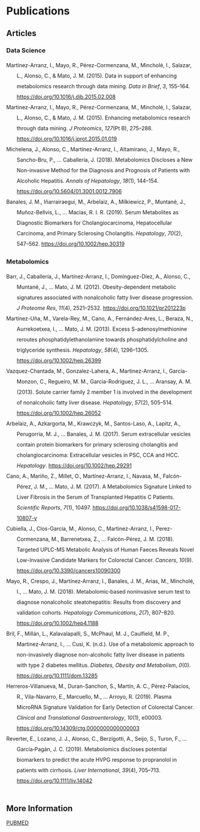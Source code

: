 # Publications

## Articles

### Data Science

<div class="csl-bib-body" style="line-height: 2; margin-left: 2em; text-indent:-2em;">

<div class="csl-entry">Martínez-Arranz, I., Mayo, R., Pérez-Cormenzana, M., Mincholé, I., Salazar, L., Alonso, C., &amp; Mato, J. M. (2015). Data in support of enhancing metabolomics research through data mining. <i>Data in Brief</i>, <i>3</i>, 155–164. <a href="https://doi.org/10.1016/j.dib.2015.02.008">https://doi.org/10.1016/j.dib.2015.02.008</a></div>

<div class="csl-entry">Martinez-Arranz, I., Mayo, R., Pérez-Cormenzana, M., Mincholé, I., Salazar, L., Alonso, C., &amp; Mato, J. M. (2015). Enhancing metabolomics research through data mining. <i>J Proteomics</i>, <i>127</i>(Pt B), 275–288. <a href="https://doi.org/10.1016/j.jprot.2015.01.019">https://doi.org/10.1016/j.jprot.2015.01.019</a></div>

<div class="csl-entry">Michelena, J., Alonso, C., Martínez-Arranz, I., Altamirano, J., Mayo, R., Sancho-Bru, P., … Caballería, J. (2018). Metabolomics Discloses a New Non-invasive Method for the Diagnosis and Prognosis of Patients with Alcoholic Hepatitis. <i>Annals of Hepatology</i>, <i>18</i>(1), 144–154. <a href="https://doi.org/10.5604/01.3001.0012.7906">https://doi.org/10.5604/01.3001.0012.7906</a></div>

<div class="csl-entry">Banales, J. M., Iñarrairaegui, M., Arbelaiz, A., Milkiewicz, P., Muntané, J., Muñoz-Bellvis, L., … Macias, R. I. R. (2019). Serum Metabolites as Diagnostic Biomarkers for Cholangiocarcinoma, Hepatocellular Carcinoma, and Primary Sclerosing Cholangitis. <i>Hepatology</i>, <i>70</i>(2), 547–562. <a href="https://doi.org/10.1002/hep.30319">https://doi.org/10.1002/hep.30319</a></div>

</div>

### Metabolomics

<div class="csl-bib-body" style="line-height: 2; margin-left: 2em; text-indent:-2em;">

<div class="csl-entry">Barr, J., Caballería, J., Martínez-Arranz, I., Domínguez-Díez, A., Alonso, C., Muntané, J., … Mato, J. M. (2012). Obesity-dependent metabolic signatures associated with nonalcoholic fatty liver disease progression. <i>J Proteome Res</i>, <i>11</i>(4), 2521–2532. <a href="https://doi.org/10.1021/pr201223p">https://doi.org/10.1021/pr201223p</a></div>

<div class="csl-entry">Martínez-Uña, M., Varela-Rey, M., Cano, A., Fernández-Ares, L., Beraza, N., Aurrekoetxea, I., … Mato, J. M. (2013). Excess S-adenosylmethionine reroutes phosphatidylethanolamine towards phosphatidylcholine and triglyceride synthesis. <i>Hepatology</i>, <i>58</i>(4), 1296–1305. <a href="https://doi.org/10.1002/hep.26399">https://doi.org/10.1002/hep.26399</a></div>

<div class="csl-entry">Vazquez-Chantada, M., Gonzalez-Lahera, A., Martinez-Arranz, I., Garcia-Monzon, C., Regueiro, M. M., Garcia-Rodriguez, J. L., … Aransay, A. M. (2013). Solute carrier family 2 member 1 is involved in the development of nonalcoholic fatty liver disease. <i>Hepatology</i>, <i>57</i>(2), 505–514. <a href="https://doi.org/10.1002/hep.26052">https://doi.org/10.1002/hep.26052</a></div>

<div class="csl-entry">Arbelaiz, A., Azkargorta, M., Krawczyk, M., Santos-Laso, A., Lapitz, A., Perugorria, M. J., … Banales, J. M. (2017). Serum extracellular vesicles contain protein biomarkers for primary sclerosing cholangitis and cholangiocarcinoma: Extracellular vesicles in PSC, CCA and HCC. <i>Hepatology</i>. <a href="https://doi.org/10.1002/hep.29291">https://doi.org/10.1002/hep.29291</a></div>

<div class="csl-entry">Cano, A., Mariño, Z., Millet, O., Martínez-Arranz, I., Navasa, M., Falcón-Pérez, J. M., … Mato, J. M. (2017). A Metabolomics Signature Linked to Liver Fibrosis in the Serum of Transplanted Hepatitis C Patients. <i>Scientific Reports</i>, <i>7</i>(1), 10497. <a href="https://doi.org/10.1038/s41598-017-10807-y">https://doi.org/10.1038/s41598-017-10807-y</a></div>

<div class="csl-entry">Cubiella, J., Clos-Garcia, M., Alonso, C., Martinez-Arranz, I., Perez-Cormenzana, M., Barrenetxea, Z., … Falcón-Pérez, J. M. (2018). Targeted UPLC-MS Metabolic Analysis of Human Faeces Reveals Novel Low-Invasive Candidate Markers for Colorectal Cancer. <i>Cancers</i>, <i>10</i>(9). <a href="https://doi.org/10.3390/cancers10090300">https://doi.org/10.3390/cancers10090300</a></div>

<div class="csl-entry">Mayo, R., Crespo, J., Martínez‐Arranz, I., Banales, J. M., Arias, M., Mincholé, I., … Mato, J. M. (2018). Metabolomic‐based noninvasive serum test to diagnose nonalcoholic steatohepatitis: Results from discovery and validation cohorts. <i>Hepatology Communications</i>, <i>2</i>(7), 807–820. <a href="https://doi.org/10.1002/hep4.1188">https://doi.org/10.1002/hep4.1188</a></div>

<div class="csl-entry">Bril, F., Millán, L., Kalavalapalli, S., McPhaul, M. J., Caulfield, M. P., Martinez-Arranz, I., … Cusi, K. (n.d.). Use of a metabolomic approach to non-invasively diagnose non-alcoholic fatty liver disease in patients with type 2 diabetes mellitus. <i>Diabetes, Obesity and Metabolism</i>, <i>0</i>(0). <a href="https://doi.org/10.1111/dom.13285">https://doi.org/10.1111/dom.13285</a></div>

<div class="csl-entry">Herreros-Villanueva, M., Duran-Sanchon, S., Martín, A. C., Pérez-Palacios, R., Vila-Navarro, E., Marcuello, M., … Arroyo, R. (2019). Plasma MicroRNA Signature Validation for Early Detection of Colorectal Cancer. <i>Clinical and Translational Gastroenterology</i>, <i>10</i>(1), e00003. <a href="https://doi.org/10.14309/ctg.0000000000000003">https://doi.org/10.14309/ctg.0000000000000003</a></div>

<div class="csl-entry">Reverter, E., Lozano, J. J., Alonso, C., Berzigotti, A., Seijo, S., Turon, F., … García‐Pagán, J. C. (2019). Metabolomics discloses potential biomarkers to predict the acute HVPG response to propranolol in patients with cirrhosis. <i>Liver International</i>, <i>39</i>(4), 705–713. <a href="https://doi.org/10.1111/liv.14042">https://doi.org/10.1111/liv.14042</a></div>

</div>

<br>


## More Information

[PUBMED](https://www.ncbi.nlm.nih.gov/pubmed/?term=martinez-arranz+I[Author]+or+Metabolically+active+extracellular+vesicles+released+from+hepatocytes+under+drug-induced+liver-damaging+conditions+modify+serum+metabolome+and+might+affect+different+pathophysiological+processes+[Title])
